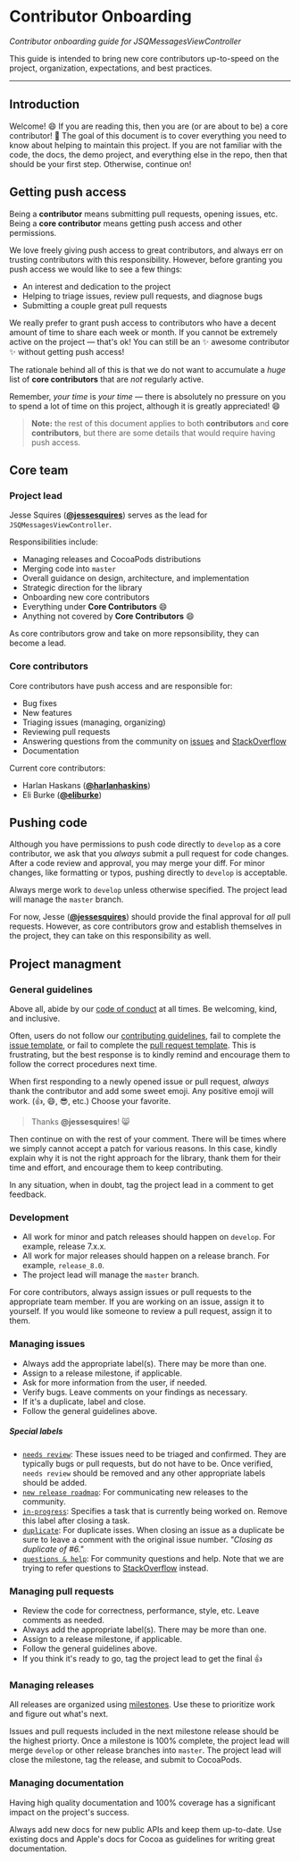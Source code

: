 # Contributor Onboarding

*Contributor onboarding guide for JSQMessagesViewController*

This guide is intended to bring new core contributors up-to-speed on the project, organization, expectations, and best practices.

-------------------------

## Introduction

Welcome! :smile: If you are reading this, then you are (or are about to be) a core contributor! :tada: The goal of this document is to cover everything you need to know about helping to maintain this project. If you are not familiar with the code, the docs, the demo project, and everything else in the repo, then that should be your first step. Otherwise, continue on!

## Getting push access

Being a **contributor** means submitting pull requests, opening issues, etc. Being a **core contributor** means getting push access and other permissions.

We love freely giving push access to great contributors, and always err on trusting contributors with this responsibility. However, before granting you push access we would like to see a few things:

- An interest and dedication to the project
- Helping to triage issues, review pull requests, and diagnose bugs
- Submitting a couple great pull requests

We really prefer to grant push access to contributors who have a decent amount of time to share each week or month. If you cannot be extremely active on the project — that's ok! You can still be an :sparkles: awesome contributor :sparkles: without getting push access! 

The rationale behind all of this is that we do not want to accumulate a *huge* list of **core contributors** that are *not* regularly active.

Remember, *your time* is *your time* — there is absolutely no pressure on you to spend a lot of time on this project, although it is greatly appreciated! :smile:

> **Note:** the rest of this document applies to both **contributors** and **core contributors**, but there are some details that would require having push access.

## Core team

### Project lead

Jesse Squires ([**@jessesquires**](https://github.com/jessesquires)) serves as the lead for `JSQMessagesViewController`.

Responsibilities include:
- Managing releases and CocoaPods distributions
- Merging code into `master`
- Overall guidance on design, architecture, and implementation
- Strategic direction for the library
- Onboarding new core contributors
- Everything under **Core Contributors** :smile:
- Anything not covered by **Core Contributors** :smile:

As core contributors grow and take on more repsonsibility, they can become a lead.

### Core contributors

Core contributors have push access and are responsible for:

- Bug fixes
- New features
- Triaging issues (managing, organizing)
- Reviewing pull requests
- Answering questions from the community on [issues](https://github.com/jessesquires/JSQMessagesViewController/issues?utf8=✓&q=is%3Aissue+label%3A%22questions+%26+help%22+) and [StackOverflow](http://stackoverflow.com/questions/tagged/jsqmessagesviewcontroller)
- Documentation

Current core contributors:
- Harlan Haskans ([**@harlanhaskins**](https://github.com/harlanhaskins))
- Eli Burke ([**@eliburke**](https://github.com/eliburke))

## Pushing code

Although you have permissions to push code directly to `develop` as a core contributor, we ask that you *always* submit a pull request for code changes. After a code review and approval, you may merge your diff. For minor changes, like formatting or typos, pushing directly to `develop` is acceptable. 

Always merge work to `develop` unless otherwise specified. The project lead will manage the `master` branch.

For now, Jesse ([**@jessesquires**](https://github.com/jessesquires)) should provide the final approval for *all* pull requests. However, as core contributors grow and establish themselves in the project, they can take on this responsibility as well.

## Project managment

### General guidelines

Above all, abide by our [code of conduct](https://github.com/jessesquires/JSQMessagesViewController/blob/develop/.github/CONDUCT.md) at all times. Be welcoming, kind, and inclusive.

Often, users do not follow our [contributing guidelines](https://github.com/jessesquires/JSQMessagesViewController/blob/develop/.github/CONTRIBUTING.md), fail to complete the [issue template](https://github.com/jessesquires/JSQMessagesViewController/blob/develop/.github/ISSUE_TEMPLATE.md), or fail to complete the [pull request template](https://github.com/jessesquires/JSQMessagesViewController/blob/develop/.github/PULL_REQUEST_TEMPLATE.md). This is frustrating, but the best response is to kindly remind and encourage them to follow the correct procedures next time.

When first responding to a newly opened issue or pull request, *always* thank the contributor and add some sweet emoji. Any positive emoji will work. (:+1:, :smile:, :sunglasses:, etc.) Choose your favorite.

> Thanks **@jessesquires**! :smile_cat:

Then continue on with the rest of your comment. There will be times where we simply cannot accept a patch for various reasons. In this case, kindly explain why it is not the right approach for the library, thank them for their time and effort, and encourage them to keep contributing.

In any situation, when in doubt, tag the project lead in a comment to get feedback.

### Development

- All work for minor and patch releases should happen on `develop`. For example, release 7.x.x.
- All work for major releases should happen on a release branch. For example, `release_8.0`.
- The project lead will manage the `master` branch.

For core contributors, always assign issues or pull requests to the appropriate team member. If you are working on an issue, assign it to yourself. If you would like someone to review a pull request, assign it to them.

### Managing issues

- Always add the appropriate label(s). There may be more than one.
- Assign to a release milestone, if applicable.
- Ask for more information from the user, if needed.
- Verify bugs. Leave comments on your findings as necessary.
- If it's a duplicate, label and close.
- Follow the general guidelines above.

##### Special labels

- [`needs review`](https://github.com/jessesquires/JSQMessagesViewController/issues?q=is%3Aissue+label%3A%22needs+review%22): These issues need to be triaged and confirmed. They are typically bugs or pull requests, but do not have to be. Once verified, `needs review` should be removed and any other appropriate labels should be added.
- [`new release roadmap`](https://github.com/jessesquires/JSQMessagesViewController/issues?utf8=✓&q=is%3Aissue+label%3A%22new+release+roadmap%22+): For communicating new releases to the community.
- [`in-progress`](https://github.com/jessesquires/JSQMessagesViewController/issues?q=is%3Aissue+label%3Ain-progress): Specifies a task that is currently being worked on. Remove this label after closing a task.
- [`duplicate`](https://github.com/jessesquires/JSQMessagesViewController/issues?utf8=✓&q=label%3Aduplicate+): For duplicate isses. When closing an issue as a duplicate be sure to leave a comment with the original issue number. *"Closing as duplicate of #6."*
- [`questions & help`](https://github.com/jessesquires/JSQMessagesViewController/issues?q=is%3Aissue+label%3A%22questions+%26+help%22): For community questions and help. Note that we are trying to refer questions to [StackOverflow](http://stackoverflow.com/questions/tagged/jsqmessagesviewcontroller) instead.

### Managing pull requests

- Review the code for correctness, performance, style, etc. Leave comments as needed.
- Always add the appropriate label(s). There may be more than one.
- Assign to a release milestone, if applicable.
- Follow the general guidelines above.
- If you think it's ready to go, tag the project lead to get the final :+1:

### Managing releases

All releases are organized using [milestones](https://github.com/jessesquires/JSQMessagesViewController/milestones). Use these to prioritize work and figure out what's next.

Issues and pull requests included in the next milestone release should be the highest priorty. Once a milestone is 100% complete, the project lead will merge `develop` or other release branches into `master`. The project lead will close the milestone, tag the release, and submit to CocoaPods.

### Managing documentation

Having high quality documentation and 100% coverage has a significant impact on the project's success. 

Always add new docs for new public APIs and keep them up-to-date. Use existing docs and Apple's docs for Cocoa as guidelines for writing great documentation.
